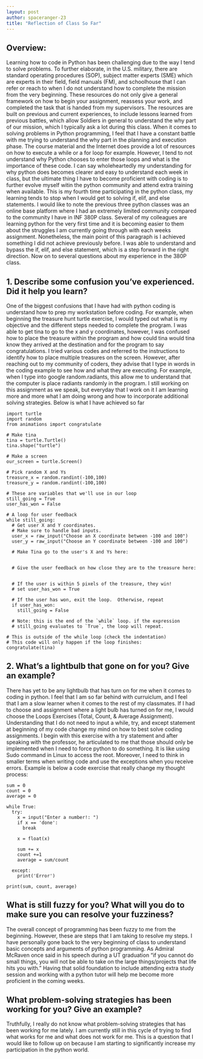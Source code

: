```yaml
---
layout: post
author: spaceranger-23
title: "Reflection of Class So Far"
---
```


## Overview:
Learning how to code in Python has been challenging due to the way I tend to solve problems. To further elaborate, in the U.S. military, there are standard operating procedures (SOP), subject matter experts (SME) which are experts in their field, field manuals (FM), and schoolhouse that I can refer or reach to when I do not understand how to complete the mission from the very beginning. These resources do not only give a general framework on how to begin your assignment, reassess your work, and completed the task that is handed from my supervisors. The resources are built on previous and current experiences, to include lessons learned from previous battles, which allow Soldiers in general to understand the why part of our mission, which I typically ask a lot during this class. 
When it comes to solving problems in Python programming, I feel that I have a constant battle with me trying to understand the why part in the planning and execution phase. The course material and the Internet does provide a lot of resources on how to execute a while or a for loop for example. However, I tend to not understand why Python chooses to enter those loops and what is the importance of these code. I can say wholeheartedly my understanding for why python does becomes clearer and easy to understand each week in class, but the ultimate thing I have to become proficient with coding is to further evolve myself witin the python community and attend extra training when available. 
This is my fourth time participating in the python class, my learning tends to stop when I would get to solving if, elif, and else statements. I would like to note the previous three python classes was an online base platform where I had an extremely limited community compared to the community I have in INF 380P class. Several of my colleagues are learning python for the very first time and it is becoming easier to them about the struggles I am currently going through with each weeks assignment. Nonetheless, the main point of this paragraph is I achieved something I did not achieve previously before. I was able to understand and bypass the if, elif, and else statement, which is a step forward in the right direction. Now on to several questions about my experience in the 380P class. 

## 1. Describe some confusion you’ve experienced. Did it help you learn? 
One of the biggest confusions that I have had with python coding is understand how to prep my workstation before coding. For example, when beginning the treasure hunt turtle exercise, I would typed out what is my objective and the different steps needed to complete the program. I was able to get tina to go to the x and y coordinates, however, I was confused how to place the treasure within the program and how could tina would tina know they arrived at the destination and for the program to say congratulations. I tried various codes and referred to the instructions to identify how to place multiple treasures on the screen. However, after reaching out to my community of coders, they advise that I type in words in the coding example to see how and what they are executing. For example, when I type into google random.radiants, this allow me to understand that the computer is place radiants randomly in the program. I still working on this assignment as we speak, but everyday that I work on it I am learning more and more what I am doing wrong and how to incorporate additional solving strategies. Below is what I have achieved so far

```
import turtle
import random
from animations import congratulate

# Make tina
tina = turtle.Turtle()
tina.shape("turtle")

# Make a screen
our_screen = turtle.Screen()

# Pick random X and Ys
treasure_x = random.randint(-100,100)
treasure_y = random.randint(-100,100)

# These are variables that we'll use in our loop
still_going = True
user_has_won = False

# A loop for user feedback
while still_going:
  # Get user X and Y coordinates.
  # Make sure to handle bad inputs.
  user_x = raw_input("Choose an X coordinate between -100 and 100")
  user_y = raw_input("Choose an Y coordinate between -100 and 100")
  
  # Make Tina go to the user's X and Ys here:
  
  
  # Give the user feedback on how close they are to the treasure here:
  
  
  # If the user is within 5 pixels of the treasure, they win!
  # set user_has_won = True
  
  # If the user has won, exit the loop.  Otherwise, repeat
  if user_has_won:
    still_going = False
    
  # Note: this is the end of the `while` loop. if the expression
  # still_going evaluates to `True`, the loop will repeat.

# This is outside of the while loop (check the indentation)
# This code will only happen if the loop finishes:
congratulate(tina)
```


## 2. What’s a lightbulb that gone on for you? Give an example?
There has yet to be any lightbulb that has turn on for me when it comes to coding in python. I feel that I am so far behind with curruiclum, and I feel that I am a slow learner when it comes to the rest of my classmates. If I had to choose and assignment where a light bulb has turned on for me, I would choose the Loops Exercises (Total, Count, & Average Assignment). Understanding that I do not need to input a while, try, and except statement at beginning of my code change my mind on how to best solve coding assignments. I begin with this exercise with a try statement and after speaking with the professor, he articulated to me that those should only be implemented when I need to force python to do something. It is like using Sudo command in Linux to access the root. Moreover, I need to think in smaller terms when writing code and use the exceptions when you receive errors. Example is below a code exercise that really change my thought process:
```
sum = 0
count = 0
average = 0

while True:
  try:
    x = input("Enter a number!: ")
    if x == 'done':
      break
    
    x = float(x)
    
    sum += x 
    count +=1 
    average = sum/count

  except: 
    print('Error')

print(sum, count, average)
```

## What is still fuzzy for you? What will you do to make sure you can resolve your fuzziness?
The overall concept of programming has been fuzzy to me from the beginning. However, these are steps that I am taking to resolve my steps. I have personally gone back to the very beginning of class to understand basic concepts and arguments of python programming. As Admiral McRaven once said in his speech during a UT graduation “if you cannot do small things, you will not be able to take on the large things/projects that life hits you with.” Having that solid foundation to include attending extra study session and working with a python tutor will help me become more proficient in the coming weeks. 

## What problem-solving strategies has been working for you? Give an example?
Truthfully, I really do not know what problem-solving strategies that has been working for me lately. I am currently still in this cycle of trying to find what works for me and what does not work for me. This is a question that I would like to follow up on because I am starting to significantly increase my participation in the python world.  
